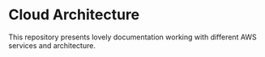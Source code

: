 # Cloud Architecture
This repository presents lovely documentation working with different AWS services and architecture.
